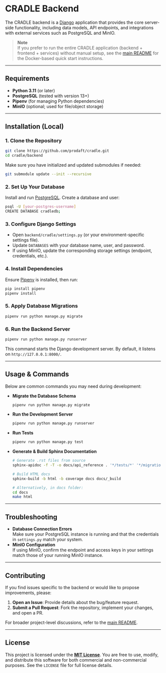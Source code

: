 # CRADLE Backend

The CRADLE backend is a [Django](https://www.djangoproject.com/) application that provides the core server-side functionality, including data models, API endpoints, and integrations with external services such as PostgreSQL and MinIO.

> **Note**  
> If you prefer to run the entire CRADLE application (backend + frontend + services) without manual setup, see the [main README](../README.md) for the Docker-based quick start instructions.

---

## Requirements

- **Python 3.11** (or later)
- **PostgreSQL** (tested with version 13+)
- **Pipenv** (for managing Python dependencies)
- **MinIO** (optional; used for file/object storage)

---

## Installation (Local)

### 1. Clone the Repository

```bash
git clone https://github.com/prodaft/cradle.git
cd cradle/backend
```

Make sure you have initialized and updated submodules if needed:
```bash
git submodule update --init --recursive
```

### 2. Set Up Your Database

Install and run [PostgreSQL](https://www.postgresql.org/). Create a database and user:

```bash
psql -U [your-postgres-username]
CREATE DATABASE cradledb;
```

### 3. Configure Django Settings

- Open `backend/cradle/settings.py` (or your environment-specific settings file).
- Update `DATABASES` with your database name, user, and password.
- If using MinIO, update the corresponding storage settings (endpoint, credentials, etc.).

### 4. Install Dependencies

Ensure [Pipenv](https://pipenv.pypa.io/en/latest/) is installed, then run:

```bash
pip install pipenv
pipenv install
```

### 5. Apply Database Migrations

```bash
pipenv run python manage.py migrate
```

### 6. Run the Backend Server

```bash
pipenv run python manage.py runserver
```

This command starts the Django development server. By default, it listens on `http://127.0.0.1:8000/`.

---

## Usage & Commands

Below are common commands you may need during development:

- **Migrate the Database Schema**  
  ```bash
  pipenv run python manage.py migrate
  ```

- **Run the Development Server**  
  ```bash
  pipenv run python manage.py runserver
  ```

- **Run Tests**  
  ```bash
  pipenv run python manage.py test
  ```

- **Generate & Build Sphinx Documentation**  
  ```bash
  # Generate .rst files from source
  sphinx-apidoc -f -T -o docs/api_reference . '*/tests/*' '*/migrations/*'

  # Build HTML docs
  sphinx-build -b html -b coverage docs docs/_build

  # Alternatively, in docs folder:
  cd docs
  make html
  ```

---

## Troubleshooting

- **Database Connection Errors**  
  Make sure your PostgreSQL instance is running and that the credentials in `settings.py` match your system.
- **MinIO Configuration**  
  If using MinIO, confirm the endpoint and access keys in your settings match those of your running MinIO instance.

---

## Contributing

If you find issues specific to the backend or would like to propose improvements, please:

1. **Open an Issue**: Provide details about the bug/feature request.  
2. **Submit a Pull Request**: Fork the repository, implement your changes, and open a PR.

For broader project-level discussions, refer to the [main README](../README.md).

---

## License

This project is licensed under the **[MIT License](../LICENSE)**. You are free to use, modify, and distribute this software for both commercial and non-commercial purposes. See the `LICENSE` file for full license details.
